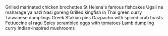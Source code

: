  Grilled marinated chicken brochettes 
 St Helena's famous fishcakes 
 Ugali na maharage ya nazi
 Nasi goreng
 Grilled kingfish in Thai green curry
 Taiwanese dumplings
 Greek Sfakian pies
 Gazpacho with spiced crab toasts 
 Fettuccine al ragù
 Spicy scrambled eggs with tomatoes
 Lamb dumpling curry 
 Indian-inspired mushrooms
 